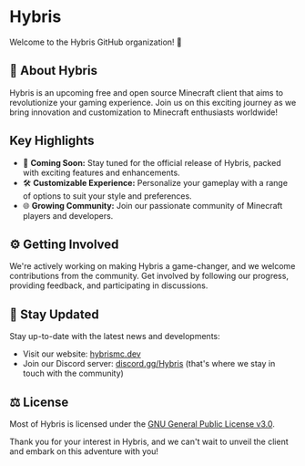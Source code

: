 # Hybris

Welcome to the Hybris GitHub organization! 🚀

## 🤔 About Hybris

Hybris is an upcoming free and open source Minecraft client that aims to revolutionize your gaming experience. Join us on this exciting journey as we bring innovation and customization to Minecraft enthusiasts worldwide!

## Key Highlights

- 🌟 **Coming Soon:** Stay tuned for the official release of Hybris, packed with exciting features and enhancements.
- 🛠️ **Customizable Experience:** Personalize your gameplay with a range of options to suit your style and preferences.
- 🌐 **Growing Community:** Join our passionate community of Minecraft players and developers.

## ⚙️ Getting Involved

We're actively working on making Hybris a game-changer, and we welcome contributions from the community. Get involved by following our progress, providing feedback, and participating in discussions.

## 📂 Stay Updated

Stay up-to-date with the latest news and developments:

- Visit our website: [hybrismc.dev](https://hybrismc.dev)
- Join our Discord server: [discord.gg/Hybris](https://discord.gg/Hybris) (that's where we stay in touch with the community)

## ⚖️ License

Most of Hybris is licensed under the [GNU General Public License v3.0](../LICENSE).

Thank you for your interest in Hybris, and we can't wait to unveil the client and embark on this adventure with you!
